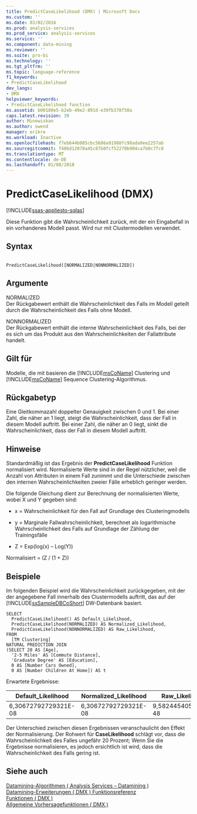 ```yaml
---
title: PredictCaseLikelihood (DMX) | Microsoft Docs
ms.custom: ''
ms.date: 03/02/2016
ms.prod: analysis-services
ms.prod_service: analysis-services
ms.service: ''
ms.component: data-mining
ms.reviewer: ''
ms.suite: pro-bi
ms.technology: ''
ms.tgt_pltfrm: ''
ms.topic: language-reference
f1_keywords:
- PredictCaseLikelihood
dev_langs:
- DMX
helpviewer_keywords:
- PredictCaseLikelihood function
ms.assetid: b00180e5-b2eb-49e2-891d-e39fb378f50a
caps.latest.revision: 39
author: Minewiskan
ms.author: owend
manager: erikre
ms.workload: Inactive
ms.openlocfilehash: f7eb644b085cbc5686a91988fc98ada9ee2257ab
ms.sourcegitcommit: f486d12078a45c87b0fcf52270b904ca7b0c7fc8
ms.translationtype: MT
ms.contentlocale: de-DE
ms.lasthandoff: 01/08/2018
---
```

# <a name="predictcaselikelihood-dmx"></a>PredictCaseLikelihood (DMX)
[!INCLUDE[ssas-appliesto-sqlas](../includes/ssas-appliesto-sqlas.md)]

  Diese Funktion gibt die Wahrscheinlichkeit zurück, mit der ein Eingabefall in ein vorhandenes Modell passt. Wird nur mit Clustermodellen verwendet.  
  
## <a name="syntax"></a>Syntax  
  
```  
  
PredictCaseLikelihood([NORMALIZED|NONNORMALIZED])  
```  
  
## <a name="arguments"></a>Argumente  
 NORMALIZED  
 Der Rückgabewert enthält die Wahrscheinlichkeit des Falls im Modell geteilt durch die Wahrscheinlichkeit des Falls ohne Modell.  
  
 NONNORMALIZED  
 Der Rückgabewert enthält die interne Wahrscheinlichkeit des Falls, bei der es sich um das Produkt aus den Wahrscheinlichkeiten der Fallattribute handelt.  
  
## <a name="applies-to"></a>Gilt für  
 Modelle, die mit basieren die [!INCLUDE[msCoName](../includes/msconame-md.md)] Clustering und [!INCLUDE[msCoName](../includes/msconame-md.md)] Sequence Clustering-Algorithmus.  
  
## <a name="return-type"></a>Rückgabetyp  
 Eine Gleitkommazahl doppelter Genauigkeit zwischen 0 und 1. Bei einer Zahl, die näher an 1 liegt, steigt die Wahrscheinlichkeit, dass der Fall in diesem Modell auftritt. Bei einer Zahl, die näher an 0 liegt, sinkt die Wahrscheinlichkeit, dass der Fall in diesem Modell auftritt.  
  
## <a name="remarks"></a>Hinweise  
 Standardmäßig ist das Ergebnis der **PredictCaseLikelihood** Funktion normalisiert wird. Normalisierte Werte sind in der Regel nützlicher, weil die Anzahl von Attributen in einem Fall zunimmt und die Unterschiede zwischen den internen Wahrscheinlichkeiten zweier Fälle erheblich geringer werden.  
  
 Die folgende Gleichung dient zur Berechnung der normalisierten Werte, wobei X und Y gegeben sind:  
  
-   x = Wahrscheinlichkeit für den Fall auf Grundlage des Clusteringmodells  
  
-   y = Marginale Fallwahrscheinlichkeit, berechnet als logarithmische Wahrscheinlichkeit des Falls auf Grundlage der Zählung der Trainingsfälle  
  
-   Z = Exp(log(x) – Log(Y))  
  
 Normalisiert = (Z / (1 + Z))  
  
## <a name="examples"></a>Beispiele  
 Im folgenden Beispiel wird die Wahrscheinlichkeit zurückgegeben, mit der der angegebene Fall innerhalb des Clustermodells auftritt, das auf der [!INCLUDE[ssSampleDBCoShort](../includes/sssampledbcoshort-md.md)] DW-Datenbank basiert.  
  
```  
SELECT  
  PredictCaseLikelihood() AS Default_Likelihood,  
  PredictCaseLikelihood(NORMALIZED) AS Normalized_Likelihood,  
  PredictCaseLikelihood(NONNORMALIZED) AS Raw_Likelihood,  
FROM  
  [TM Clustering]  
NATURAL PREDICTION JOIN  
(SELECT 28 AS [Age],  
  '2-5 Miles' AS [Commute Distance],  
  'Graduate Degree' AS [Education],  
  0 AS [Number Cars Owned],  
  0 AS [Number Children At Home]) AS t  
```  
  
 Erwartete Ergebnisse:  
  
|Default_Likelihood|Normalized_Likelihood|Raw_Likelihood|  
|-------------------------|----------------------------|---------------------|  
|6,30672792729321E-08|6,30672792729321E-08|9,5824454056846E-48|  
  
 Der Unterschied zwischen diesen Ergebnissen veranschaulicht den Effekt der Normalisierung. Der Rohwert für **CaseLikelihood** schlägt vor, dass die Wahrscheinlichkeit des Falles ungefähr 20 Prozent; Wenn Sie die Ergebnisse normalisieren, es jedoch ersichtlich ist wird, dass die Wahrscheinlichkeit des Falls gering ist.  
  
## <a name="see-also"></a>Siehe auch  
 [Datamining-Algorithmen &#40; Analysis Services – Datamining &#41;](../analysis-services/data-mining/data-mining-algorithms-analysis-services-data-mining.md)   
 [Datamining-Erweiterungen &#40; DMX &#41; Funktionsreferenz](../dmx/data-mining-extensions-dmx-function-reference.md)   
 [Funktionen &#40; DMX &#41;](../dmx/functions-dmx.md)   
 [Allgemeine Vorhersagefunktionen &#40; DMX &#41;](../dmx/general-prediction-functions-dmx.md)  
  
  
